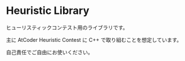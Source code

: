 # Heuristic Library

ヒューリスティックコンテスト用のライブラリです。

主に AtCoder Heuristic Contest に C++ で取り組むことを想定しています。

自己責任でご自由にお使いください。
